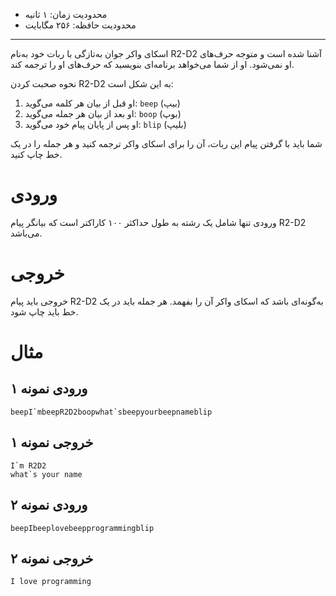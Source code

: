[_metadata_:id]:- "beep-boop-blip"
[_metadata_:title]:- "بیپ بلوپ بلیپ"
[_metadata_:level]:- "medium"
[_metadata_:author]:- "ایلیا کاهنی"
[_metadata_:series]:- "strings-and-vectors"

+ محدودیت زمان: ۱ ثانیه
+ محدودیت حافظه: ۲۵۶ مگابایت

----------

اسکای واکر جوان به‌تازگی با ربات خود به‌نام R2-D2 آشنا شده است و متوجه حرف‌های او نمی‌شود. او از شما می‌خواهد برنامه‌ای بنویسید که حرف‌های او را ترجمه کند.

نحوه صحبت کردن R2-D2 به این شکل است: 

1. او قبل از بیان هر کلمه می‌گوید: `beep` (بیپ)
2. او بعد از بیان هر جمله می‌گوید: `boop` (بوپ)
3. او پس از پایان پیام خود می‌گوید: `blip` (بلیپ)

شما باید با گرفتن پیام این ربات، آن را برای اسکای واکر ترجمه کنید و هر جمله را در یک خط چاپ کنید.

# ورودی
ورودی تنها شامل یک رشته به طول حداکثر ۱۰۰ کاراکتر است که بیانگر پیام R2-D2 می‌باشد.

# خروجی
خروجی باید پیام R2-D2 به‌گونه‌ای باشد که اسکای واکر آن را بفهمد. هر جمله باید در یک خط باید چاپ شود.

# مثال
## ورودی نمونه ۱
```
beepI`mbeepR2D2boopwhat`sbeepyourbeepnameblip
```


## خروجی نمونه ۱
```
I`m R2D2
what`s your name
```


## ورودی نمونه ۲
```
beepIbeeplovebeepprogrammingblip
```


## خروجی نمونه ۲
```
I love programming
```

